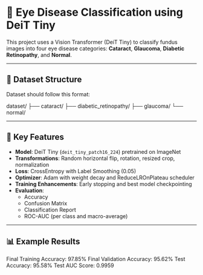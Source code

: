 # 🧠 Eye Disease Classification using DeiT Tiny

This project uses a Vision Transformer (DeiT Tiny) to classify fundus images into four eye disease categories: **Cataract**, **Glaucoma**, **Diabetic Retinopathy**, and **Normal**.

---

## 📁 Dataset Structure

Dataset should follow this format:

dataset/
├── cataract/
├── diabetic_retinopathy/
├── glaucoma/
└── normal/

---

## 🔧 Key Features

- **Model**: DeiT Tiny (`deit_tiny_patch16_224`) pretrained on ImageNet
- **Transformations**: Random horizontal flip, rotation, resized crop, normalization
- **Loss**: CrossEntropy with Label Smoothing (0.05)
- **Optimizer**: Adam with weight decay and ReduceLROnPlateau scheduler
- **Training Enhancements**: Early stopping and best model checkpointing
- **Evaluation**:
  - Accuracy
  - Confusion Matrix
  - Classification Report
  - ROC-AUC (per class and macro-average)

---

## 📊 Example Results

Final Training Accuracy: 97.85%
Final Validation Accuracy: 95.62%
Test Accuracy: 95.58%
Test AUC Score: 0.9959
